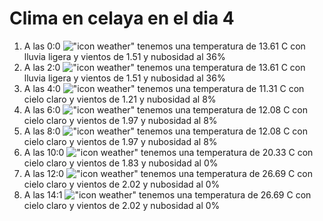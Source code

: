 # Clima en celaya en el dia 4

1. A las 0:0 !["icon weather"](http://openweathermap.org/img/w/10n.png) tenemos una temperatura de 13.61 C con lluvia ligera y  vientos de 1.51 y nubosidad al 36%
1. A las 2:0 !["icon weather"](http://openweathermap.org/img/w/10n.png) tenemos una temperatura de 13.61 C con lluvia ligera y  vientos de 1.51 y nubosidad al 36%
1. A las 4:0 !["icon weather"](http://openweathermap.org/img/w/02n.png) tenemos una temperatura de 11.31 C con cielo claro y  vientos de 1.21 y nubosidad al 8%
1. A las 6:0 !["icon weather"](http://openweathermap.org/img/w/02n.png) tenemos una temperatura de 12.08 C con cielo claro y  vientos de 1.97 y nubosidad al 8%
1. A las 8:0 !["icon weather"](http://openweathermap.org/img/w/02d.png) tenemos una temperatura de 12.08 C con cielo claro y  vientos de 1.97 y nubosidad al 8%
1. A las 10:0 !["icon weather"](http://openweathermap.org/img/w/01d.png) tenemos una temperatura de 20.33 C con cielo claro y  vientos de 1.83 y nubosidad al 0%
1. A las 12:0 !["icon weather"](http://openweathermap.org/img/w/01d.png) tenemos una temperatura de 26.69 C con cielo claro y  vientos de 2.02 y nubosidad al 0%
1. A las 14:1 !["icon weather"](http://openweathermap.org/img/w/01d.png) tenemos una temperatura de 26.69 C con cielo claro y  vientos de 2.02 y nubosidad al 0%
